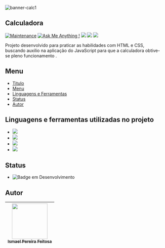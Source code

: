 ![banner-calc1](https://github.com/ismapereira/Calculadora1/assets/159736684/871d378d-a810-4c74-979e-eec2132cde0f)


## Calculadora

[![Maintenance](https://img.shields.io/badge/Atualizado%3F-Sim-green.svg)](https://GitHub.com/Naereen/StrapDown.js/graphs/commit-activity)
[![Ask Me Anything !](https://img.shields.io/badge/Pergunte%20-Qualquer_detalhe-1abc9c.svg)](https://GitHub.com/Naereen/ama)
<img src="https://badgen.net/github/commits/ismapereira/calculadora1">
<img src="https://badgen.net/github/last-commit/ismapereira/calculadora1">
<img src="https://badgen.net/github/watchers/ismapereira/calculadora1">

<p>Projeto desenvolvido para praticar as habilidades com HTML e CSS, buscando auxilio na aplicação do JavaScript para que a calculadora obtive-se pleno funcionamento .</p>

## Menu

- [Titulo](#Calculadora)
- [Menu](#Menu)
- [Linguagens e Ferramentas](#Linguagens-e-ferramentas-utilizadas-no-projeto)
- [Status](#Status)
- [Autor](#Autor)


## Linguagens e ferramentas utilizadas no projeto
- <img src="https://img.shields.io/badge/HTML5-E34F26?style=for-the-badge&logo=html5&logoColor=white">

- <img src="https://img.shields.io/badge/CSS3-1572B6?style=for-the-badge&logo=css3&logoColor=white">

- <img src="https://img.shields.io/badge/JavaScript-323330?style=for-the-badge&logo=javascript&logoColor=F7DF1E">

- <img src="https://img.shields.io/badge/VSCode-0078D4?style=for-the-badge&logo=visual%20studio%20code&logoColor=white">

## Status 
- ![Badge em Desenvolvimento](http://img.shields.io/static/v1?label=STATUS&message=FINALIZADO&color=GREEN&style=for-the-badge)

## Autor

| [<img loading="lazy" src="https://avatars.githubusercontent.com/u/159736684?v=4" width=115><br><sub>Ismael Pereira Feitosa</sub>](https://github.com/ismapereira) |
|--|
